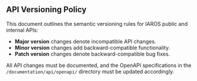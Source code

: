 ## API Versioning Policy

This document outlines the semantic versioning rules for IAROS public and internal APIs:
- **Major version** changes denote incompatible API changes.
- **Minor version** changes add backward-compatible functionality.
- **Patch version** changes denote backward-compatible bug fixes.

All API changes must be documented, and the OpenAPI specifications in the `/documentation/api/openapi/` directory must be updated accordingly.
